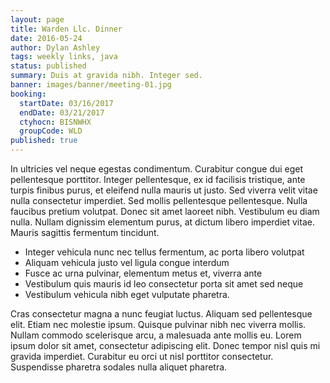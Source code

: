 ```yaml
---
layout: page
title: Warden Llc. Dinner
date: 2016-05-24
author: Dylan Ashley
tags: weekly links, java
status: published
summary: Duis at gravida nibh. Integer sed.
banner: images/banner/meeting-01.jpg
booking:
  startDate: 03/16/2017
  endDate: 03/21/2017
  ctyhocn: BISNWHX
  groupCode: WLD
published: true
---
```

In ultricies vel neque egestas condimentum. Curabitur congue dui eget pellentesque porttitor. Integer pellentesque, ex id facilisis tristique, ante turpis finibus purus, et eleifend nulla mauris ut justo. Sed viverra velit vitae nulla consectetur imperdiet. Sed mollis pellentesque pellentesque. Nulla faucibus pretium volutpat. Donec sit amet laoreet nibh. Vestibulum eu diam nulla. Nullam dignissim elementum purus, at dictum libero imperdiet vitae. Mauris sagittis fermentum tincidunt.

* Integer vehicula nunc nec tellus fermentum, ac porta libero volutpat
* Aliquam vehicula justo vel ligula congue interdum
* Fusce ac urna pulvinar, elementum metus et, viverra ante
* Vestibulum quis mauris id leo consectetur porta sit amet sed neque
* Vestibulum vehicula nibh eget vulputate pharetra.

Cras consectetur magna a nunc feugiat luctus. Aliquam sed pellentesque elit. Etiam nec molestie ipsum. Quisque pulvinar nibh nec viverra mollis. Nullam commodo scelerisque arcu, a malesuada ante mollis eu. Lorem ipsum dolor sit amet, consectetur adipiscing elit. Donec tempor nisl quis mi gravida imperdiet. Curabitur eu orci ut nisl porttitor consectetur. Suspendisse pharetra sodales nulla aliquet pharetra.

